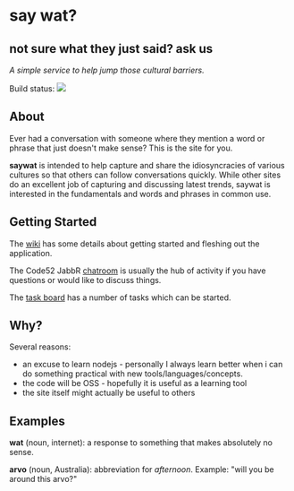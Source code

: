 # say wat?

## not sure what they just said? ask us

*A simple service to help jump those cultural barriers.*

Build status: ![](https://secure.travis-ci.org/LuaDist/etree.png?branch=master)

## About

Ever had a conversation with someone where they mention a word or phrase that just doesn't make sense? This is the site for you.

**saywat** is intended to help capture and share the idiosyncracies of various cultures so that others can follow conversations quickly.
While other sites do an excellent job of capturing and discussing latest trends, saywat is interested in the fundamentals and words and phrases in common use.

## Getting Started

The [wiki](https://github.com/Code52/saywat/wiki) has some details about getting started and fleshing out the application.

The Code52 JabbR [chatroom](http://jabbr.net/#/rooms/code52) is usually the hub of activity if you have questions or would like to discuss things.

The [task board](https://trello.com/board/saywat/4f7974869bf90505711b92f8) has a number of tasks which can be started.

## Why?

Several reasons:

 - an excuse to learn nodejs - personally I always learn better when i can do something practical with new tools/languages/concepts.
 - the code will be OSS - hopefully it is useful as a learning tool
 - the site itself might actually be useful to others

## Examples

**wat** (noun, internet): a response to something that makes absolutely no sense.

**arvo** (noun, Australia): abbreviation for *afternoon*. Example: "will you be around this arvo?"


